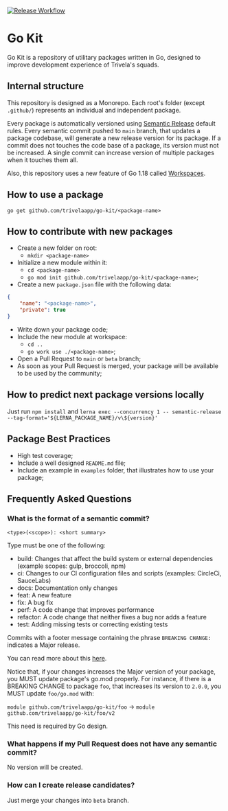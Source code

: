 [![Release Workflow](https://github.com/trivelaapp/go-kit/actions/workflows/release.yaml/badge.svg?branch=main)](https://github.com/trivelaapp/go-kit/actions/workflows/release.yaml)

# Go Kit

Go Kit is a repository of utilitary packages written in Go, designed to improve development experience of Trivela's squads.


## Internal structure

This repository is designed as a Monorepo. Each root's folder (except `.github/`) represents an individual and independent package.

Every package is automatically versioned using [Semantic Release](https://github.com/semantic-release/semantic-release) default rules. Every semantic commit pushed to `main` branch, that updates a package codebase, will generate a new release version for its package. If a commit does not touches the code base of a package, its version must not be increased. A single commit can increase version of multiple packages when it touches them all.

Also, this repository uses a new feature of Go 1.18 called [Workspaces](https://go.dev/doc/tutorial/workspaces).

## How to use a package

`go get github.com/trivelaapp/go-kit/<package-name>`

## How to contribute with new packages

- Create a new folder on root:
  - `mkdir <package-name>`
- Initialize a new module within it:
  - `cd <package-name>`
  - `go mod init github.com/trivelaapp/go-kit/<package-name>`;
- Create a new `package.json` file with the following data:
```json
{
    "name": "<package-name>",
    "private": true
}
```
- Write down your package code;
- Include the new module at workspace:
  - `cd ..`
  - `go work use ./<package-name>`;
- Open a Pull Request to `main` or `beta` branch;
- As soon as your Pull Request is merged, your package will be available to be used by the community;

## How to predict next package versions locally

Just run `npm install` and `lerna exec --concurrency 1 -- semantic-release --tag-format='${LERNA_PACKAGE_NAME}/v\${version}'`

## Package Best Practices

- High test coverage;
- Include a well designed `README.md` file;
- Include an example in `examples` folder, that illustrates how to use your package;

## Frequently Asked Questions

### What is the format of a semantic commit?

`<type>(<scope>): <short summary>`

Type must be one of the following:

- build: Changes that affect the build system or external dependencies (example scopes: gulp, broccoli, npm)
- ci: Changes to our CI configuration files and scripts (examples: CircleCi, SauceLabs)
- docs: Documentation only changes
- feat: A new feature
- fix: A bug fix
- perf: A code change that improves performance
- refactor: A code change that neither fixes a bug nor adds a feature
- test: Adding missing tests or correcting existing tests

Commits with a footer message containing the phrase `BREAKING CHANGE: ` indicates a Major release.

You can read more about this [here](https://github.com/angular/angular/blob/master/CONTRIBUTING.md#-commit-message-format).

Notice that, if your changes increases the Major version of your package, you MUST update package's go.mod properly. For instance, if there is a BREAKING CHANGE to package `foo`, that increases its version to `2.0.0`, you MUST update `foo/go.mod` with:

`module github.com/trivelaapp/go-kit/foo` -> `module github.com/trivelaapp/go-kit/foo/v2`

This need is required by Go design.

### What happens if my Pull Request does not have any semantic commit?

No version will be created.

### How can I create release candidates?

Just merge your changes into `beta` branch.
